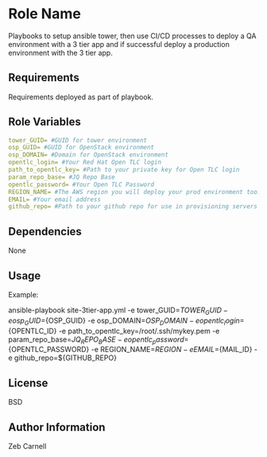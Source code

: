 Role Name
=========

Playbooks to setup ansible tower, then use CI/CD processes to deploy a QA environment with a 3 tier app and if successful deploy a production environment with the 3 tier app.

Requirements
------------

Requirements deployed as part of playbook.


Role Variables
--------------

```yaml
tower_GUID= #GUID for tower environment
osp_GUID= #GUID for OpenStack environment
osp_DOMAIN= #Domain for OpenStack environment
opentlc_login= #Your Red Hat Open TLC login
path_to_opentlc_key= #Path to your private key for Open TLC login
param_repo_base= #JQ Repo Base
opentlc_password= #Your Open TLC Password 
REGION_NAME= #The AWS region you will deploy your prod environment too. I.E: us-east-1
EMAIL= #Your email address
github_repo= #Path to your github repo for use in provisioning servers and apps
```


Dependencies
------------

None


Usage
----------------
Example:

ansible-playbook site-3tier-app.yml -e tower_GUID=${TOWER_GUID} -e osp_GUID=${OSP_GUID} -e osp_DOMAIN=${OSP_DOMAIN} -e opentlc_login=${OPENTLC_ID} -e path_to_opentlc_key=/root/.ssh/mykey.pem -e param_repo_base=${JQ_REPO_BASE} -e opentlc_password=${OPENTLC_PASSWORD} -e REGION_NAME=${REGION} -e EMAIL=${MAIL_ID} -e github_repo=${GITHUB_REPO}


License
-------

BSD

Author Information
------------------

Zeb Carnell
